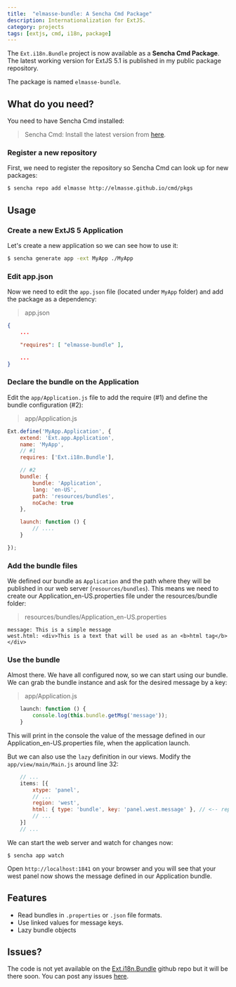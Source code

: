 ```yaml
---
title:  "elmasse-bundle: A Sencha Cmd Package"
description: Internationalization for ExtJS.
category: projects
tags: [extjs, cmd, i18n, package]
---
```


The `Ext.i18n.Bundle` project is now available as a **Sencha Cmd Package**. The latest working version for ExtJS 5.1 is published in my public package repository.

The package is named `elmasse-bundle`.

## What do you need?
You need to have Sencha Cmd installed:

> Sencha Cmd: Install the latest version from [here](http://www.sencha.com/products/sencha-cmd/).

### Register a new repository
First, we need to register the repository so Sencha Cmd can look up for new packages:

```bash
$ sencha repo add elmasse http://elmasse.github.io/cmd/pkgs

```

## Usage

### Create a new ExtJS 5 Application
Let's create a new application so we can see how to use it:

```bash
$ sencha generate app -ext MyApp ./MyApp

```

### Edit app.json
Now we need to edit the `app.json` file (located under `MyApp` folder) and add the package as a dependency:

> app.json

```json
{    
    ...

    "requires": [ "elmasse-bundle" ],

    ...
}
```

### Declare the bundle on the Application
Edit the `app/Application.js` file to add the require (\#1) and define the bundle configuration (\#2):

>app/Application.js

```js
Ext.define('MyApp.Application', {
    extend: 'Ext.app.Application',
    name: 'MyApp',
    // #1
    requires: ['Ext.i18n.Bundle'],

    // #2
    bundle: {
        bundle: 'Application',
        lang: 'en-US',
        path: 'resources/bundles',
        noCache: true
    },

    launch: function () {
        // ....
    }

});

```

### Add the bundle files
We defined our bundle as `Application` and the path where they will be published in our web server (`resources/bundles`). This means we need to create our Application_en-US.properties file under the resources/bundle folder:

> resources/bundles/Application_en-US.properties

```
message: This is a simple message
west.html: <div>This is a text that will be used as an <b>html tag</b></div>

```

### Use the bundle 
Almost there. We have all configured now, so we can start using our bundle. We can grab the bundle instance and ask for the desired message by a key:

> app/Application.js

```js
    launch: function () {
        console.log(this.bundle.getMsg('message'));
    }

```

This will print in the console the value of the message defined in our Application_en-US.properties file, when the application launch.

But we can also use the `lazy` definition in our views. Modify the `app/view/main/Main.js` around line 32:

```js
    // ...
    items: [{
        xtype: 'panel',
        // ...
        region: 'west',
        html: { type: 'bundle', key: 'panel.west.message' }, // <-- replace html with this
        // ...
    }]
    // ...

```

We can start the web server and watch for changes now:

```
$ sencha app watch

```

Open `http://localhost:1841` on your browser and you will see that your west panel now shows the message defined in our Application bundle.


## Features

- Read bundles in `.properties` or `.json` file formats.
- Use linked values for message keys.
- Lazy bundle objects


## Issues? 

The code is not yet available on the [Ext.i18n.Bundle](https://github.com/elmasse/Ext.i18n.Bundle) github repo but it will be there soon. You can post any issues [here](https://github.com/elmasse/Ext.i18n.Bundle/issues).
